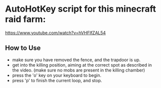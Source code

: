 # AutoHotKey script for this minecraft raid farm:
https://www.youtube.com/watch?v=hVHFIfZAL54

## How to Use
* make sure you have removed the fence, and the trapdoor is up.
* get into the killing position, aiming at the correct spot as described in the video. (make sure no mobs are present in the killing chamber)
* press the 'o' key on your keyboard to begin.
* press 'p' to finish the current loop, and stop.
